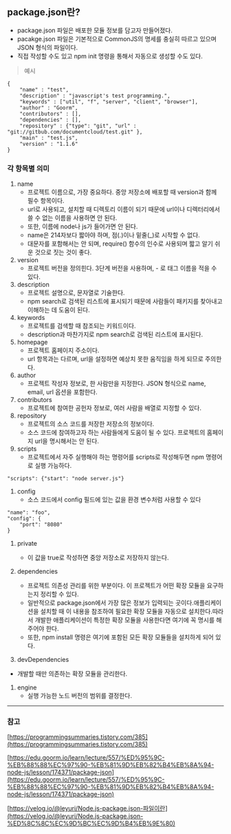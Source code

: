 ## package.json란?

-   package.json 파일은 배포한 모듈 정보를 담고자 만들어졌다.
-   pacakge.json 파일은 기본적으로 CommonJS의 명세를 충실히 따르고 있으며 JSON 형식의 파일이다.
-   직접 작성할 수도 있고 npm init 명령을 통해서 자동으로 생성할 수도 있다.

> 예시

```
{
	"name" : "test",
	"description" : "javascript's test programming.",
	"keywords" : ["util", "f", "server", "client", "browser"],
	"author" : "Goorm",
	"contributors" : [],
	"dependencies" : [],
	"repository" : {"type": "git", "url" : "git://gitbub.com/documentcloud/test.git" },
	"main" : "test.js",
	"version" : "1.1.6"
}
```

### 각 항목별 의미

1. name
    - 프로젝트 이름으로, 가장 중요하다. 중앙 저장소에 배포할 때 version과 함께 필수 항목이다.
    - url로 사용되고, 설치할 때 디렉토리 이름이 되기 때문에 url이나 디렉터리에서 쓸 수 없는 이름을 사용하면 안 된다.
    - 또한, 이름에 node나 js가 들어가면 안 된다.
    - name은 214자보다 짧아야 하며, 점(.)이나 밑줄(\_)로 시작할 수 없다.
    - 대문자를 포함해서는 안 되며, require() 함수의 인수로 사용되며 짧고 알기 쉬운 것으로 짓는 것이 좋다.
2. version
    - 프로젝트 버전을 정의힌다. 3단계 버전을 사용하며, - 로 태그 이름을 적을 수 있다.
3. description
    - 프로젝트 설명으로, 문자열로 기술한다.
    - npm search로 검색된 리스트에 표시되기 때문에 사람들이 패키지를 찾아내고 이해하는 데 도움이 된다.
4. keywords
    - 프로젝트를 검색할 때 참조되는 키워드이다.
    - description과 마찬가지로 npm search로 검색된 리스트에 표시된다.
5. homepage
    - 프로젝트 홈페이지 주소이다.
    - url 항목과는 다르며, url을 설정하면 예상치 못한 움직임을 하게 되므로 주의한다.
6. author
    - 프로젝트 작성자 정보로, 한 사람만을 지정한다. JSON 형식으로 name, email, url 옵션을 포함한다.
7. contributors
    - 프로젝트에 참여한 공헌자 정보로, 여러 사람을 배열로 지정할 수 있다.
8. repository
    - 프로젝트의 소스 코드를 저장한 저장소의 정보이다.
    - 소스 코드에 참여하고자 하는 사람들에게 도움이 될 수 있다. 프로젝트의 홈페이지 url을 명시해서는 안 된다.
9. scripts
    - 프로젝트에서 자주 실행해야 하는 명령어를 scripts로 작성해두면 npm 명령어로 실행 가능하다.

```
"scripts": {"start": "node server.js"}
```

1. config
    - 소스 코드에서 config 필드에 있는 값을 환경 변수처럼 사용할 수 있다

```
"name": "foo",
"config": {
    "port": "8080"
}
```

1. private
    - 이 값을 true로 작성하면 중앙 저장소로 저장하지 않는다.
2. dependencies

    - 프로젝트 의존성 관리를 위한 부분이다. 이 프로젝트가 어떤 확장 모듈을 요구하는지 정리할 수 있다.
    - 일반적으로 package.json에서 가장 많은 정보가 입력되는 곳이다.애플리케이션을 설치할 때 이 내용을 참조하여 필요한 확장 모듈을 자동으로 설치한다.따라서 개발한 애플리케이션이 특정한 확장 모듈을 사용한다면 여기에 꼭 명시를 해주어야 한다.
    - 또한, npm install 명령은 여기에 포함된 모든 확장 모듈들을 설치하게 되어 있다.

3. devDependencies

-   개발할 때만 의존하는 확장 모듈을 관리한다.

1. engine
    - 실행 가능한 노드 버전의 범위를 결정한다.

---

### 참고

[https://programmingsummaries.tistory.com/385](https://programmingsummaries.tistory.com/385)

[https://edu.goorm.io/learn/lecture/557/%ED%95%9C-%EB%88%88%EC%97%90-%EB%81%9D%EB%82%B4%EB%8A%94-node-js/lesson/174371/package-json](https://edu.goorm.io/learn/lecture/557/%ED%95%9C-%EB%88%88%EC%97%90-%EB%81%9D%EB%82%B4%EB%8A%94-node-js/lesson/174371/package-json)

[https://velog.io/@leyuri/Node.js-package.json-파일이란](https://velog.io/@leyuri/Node.js-package.json-%ED%8C%8C%EC%9D%BC%EC%9D%B4%EB%9E%80)
